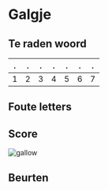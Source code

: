 # Galgje

## Te raden woord

|.|.|.|.|.|.|.|
|-|-|-|-|-|-|-|
|1|2|3|4|5|6|7|

## Foute letters



## Score
![gallow](./images/1.png)

## Beurten